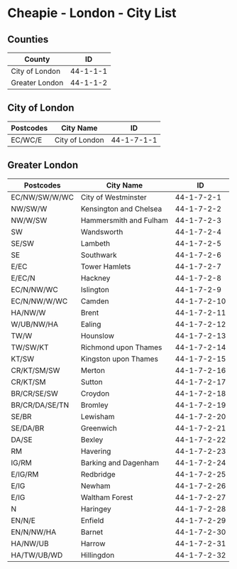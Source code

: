 # Cheapie - London - City List

## Counties

| County | ID |
| ------ | -- |
| City of London | 44-1-1-1 |
| Greater London | 44-1-1-2 |

## City of London

| Postcodes | City Name | ID |
| --------- | ---------- | -- |
| EC/WC/E | City of London | 44-1-7-1-1 |

## Greater London

| Postcodes | City Name | ID |
| --------- | ---------- | -- |
| EC/NW/SW/W/WC | City of Westminster | 44-1-7-2-1 |
| NW/SW/W | Kensington and Chelsea | 44-1-7-2-2 |
| NW/W/SW | Hammersmith and Fulham | 44-1-7-2-3 |
| SW | Wandsworth | 44-1-7-2-4 |
| SE/SW | Lambeth | 44-1-7-2-5 |
| SE | Southwark | 44-1-7-2-6 |
| E/EC | Tower Hamlets | 44-1-7-2-7 |
| E/EC/N | Hackney | 44-1-7-2-8 |
| EC/N/NW/WC | Islington | 44-1-7-2-9 |
| EC/N/NW/W/WC | Camden | 44-1-7-2-10 |
| HA/NW/W | Brent | 44-1-7-2-11 |
| W/UB/NW/HA | Ealing | 44-1-7-2-12 |
| TW/W | Hounslow | 44-1-7-2-13 |
| TW/SW/KT | Richmond upon Thames | 44-1-7-2-14 |
| KT/SW | Kingston upon Thames | 44-1-7-2-15 |
| CR/KT/SM/SW | Merton | 44-1-7-2-16 |
| CR/KT/SM | Sutton | 44-1-7-2-17 |
| BR/CR/SE/SW | Croydon | 44-1-7-2-18 |
| BR/CR/DA/SE/TN | Bromley | 44-1-7-2-19 |
| SE/BR | Lewisham | 44-1-7-2-20 |
| SE/DA/BR | Greenwich | 44-1-7-2-21 |
| DA/SE | Bexley | 44-1-7-2-22 |
| RM | Havering | 44-1-7-2-23 |
| IG/RM | Barking and Dagenham | 44-1-7-2-24 |
| E/IG/RM | Redbridge | 44-1-7-2-25 |
| E/IG | Newham | 44-1-7-2-26 |
| E/IG | Waltham Forest | 44-1-7-2-27 |
| N | Haringey | 44-1-7-2-28 |
| EN/N/E | Enfield | 44-1-7-2-29 |
| EN/N/NW/HA | Barnet | 44-1-7-2-30 |
| HA/NW/UB | Harrow | 44-1-7-2-31 |
| HA/TW/UB/WD | Hillingdon | 44-1-7-2-32 |